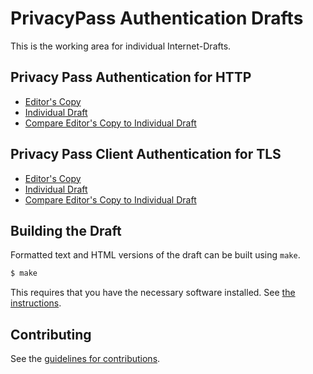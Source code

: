 # PrivacyPass Authentication Drafts

This is the working area for individual Internet-Drafts.

## Privacy Pass Authentication for HTTP

* [Editor's Copy](https://chris-wood.github.io/http-ppauth/#go.draft-wood-httpbis-ppauth.html)
* [Individual Draft](https://tools.ietf.org/html/draft-wood-httpbis-ppauth)
* [Compare Editor's Copy to Individual Draft](https://chris-wood.github.io/http-ppauth/#go.draft-wood-httpbis-ppauth.diff)

## Privacy Pass Client Authentication for TLS

* [Editor's Copy](https://chris-wood.github.io/http-ppauth/#go.draft-wood-tls-ppauth.html)
* [Individual Draft](https://tools.ietf.org/html/draft-wood-tls-ppauth)
* [Compare Editor's Copy to Individual Draft](https://chris-wood.github.io/http-ppauth/#go.draft-wood-tls-ppauth.diff)

## Building the Draft

Formatted text and HTML versions of the draft can be built using `make`.

```sh
$ make
```

This requires that you have the necessary software installed.  See
[the instructions](https://github.com/martinthomson/i-d-template/blob/master/doc/SETUP.md).


## Contributing

See the
[guidelines for contributions](https://github.com/chris-wood/http-ppauth/blob//CONTRIBUTING.md).
